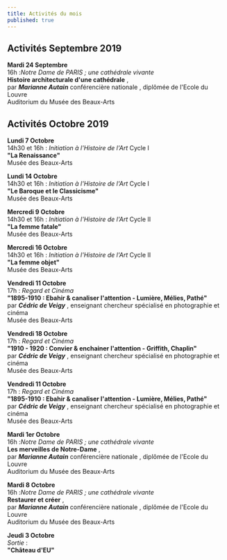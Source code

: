 ```yaml
---
title: Activités du mois
published: true
---
```

## Activités Septembre 2019  



**Mardi 24 Septembre**  
16h :_Notre Dame de PARIS ; une cathédrale vivante_  
**Histoire architecturale d'une cathédrale** ,     
par **_Marianne Autain_** conférencière nationale , diplômée de l'Ecole du Louvre  
Auditorium du Musée des Beaux-Arts  



## Activités Octobre 2019  

**Lundi 7 Octobre**  
14h30 et 16h : _Initiation à l'Histoire de l'Art_ Cycle I  
**"La Renaissance"**  
Musée des Beaux-Arts   


**Lundi 14 Octobre**  
14h30 et 16h : _Initiation à l'Histoire de l'Art_ Cycle I     
**"Le Baroque et le Classicisme"**  
Musée des Beaux-Arts 


**Mercredi 9 Octobre**  
14h30 et 16h : _Initiation à l'Histoire de l'Art_ Cycle II  
**"La femme fatale"**  
Musée des Beaux-Arts   


**Mercredi 16 Octobre**  
14h30 et 16h : _Initiation à l'Histoire de l'Art_ Cycle II  
**"La femme objet"**  
Musée des Beaux-Arts 


**Vendredi 11 Octobre**  
17h : _Regard et Cinéma_  
**"1895-1910 : Ebahir & canaliser l'attention - Lumière, Mélies, Pathé"**  
par **_Cédric de Veigy_** , enseignant chercheur spécialisé en photographie et cinéma  
Musée des Beaux-Arts  


**Vendredi 18 Octobre**  
17h : _Regard et Cinéma_  
**"1910 - 1920 : Convier & enchainer l'attention - Griffith, Chaplin"**  
par **_Cédric de Veigy_** , enseignant chercheur spécialisé en photographie et cinéma  
Musée des Beaux-Arts  


**Vendredi 11 Octobre**  
17h : _Regard et Cinéma_  
**"1895-1910 : Ebahir & canaliser l'attention - Lumière, Mélies, Pathé"**  
par **_Cédric de Veigy_** , enseignant chercheur spécialisé en photographie et cinéma  
Musée des Beaux-Arts   


**Mardi 1er Octobre**  
16h :_Notre Dame de PARIS ; une cathédrale vivante_  
**Les merveilles de Notre-Dame** ,     
par **_Marianne Autain_** conférencière nationale , diplômée de l'Ecole du Louvre  
Auditorium du Musée des Beaux-Arts  

**Mardi 8 Octobre**  
16h :_Notre Dame de PARIS ; une cathédrale vivante_  
**Restaurer et créer** ,     
par **_Marianne Autain_** conférencière nationale , diplômée de l'Ecole du Louvre  
Auditorium du Musée des Beaux-Arts


**Jeudi 3 Octobre**  
 _Sortie_ :  
**"Château d'EU"**
